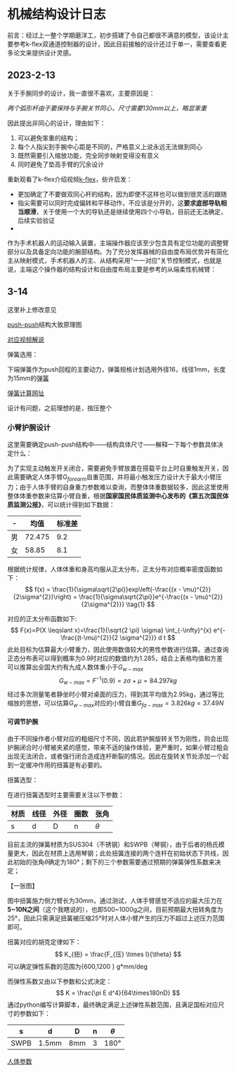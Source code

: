 # 机械结构设计日志

前言：经过上一整个学期磨洋工，初步搭建了令自己都很不满意的模型，该设计主要参考k-flex双通道控制器的设计，因此目前接触的设计还过于单一，需要查看更多论文来提供设计灵感。



## 2023-2-13

关于手腕同步的设计，我一直很不喜欢，主要原因是：

*两个弧形杆由于要保持与手腕关节同心，尺寸需要130mm以上，略显笨重*

因此提出非同心的设计，理由如下：

1. 可以避免笨重的结构；
2. 每个人指尖到手腕中心距是不同的，严格意义上说永远无法做到同心
3. 既然需要引入缩放功能，完全同步映射变得没有意义
4. 同时避免了垫高手臂的冗余设计



重新观看了k-flex介绍视频[k-flex](https://www.youtube.com/watch?v=esVZxDgvB-I)，些许启发：

* 更加确定了不要做双同心杆的结构，因为即使不这样也可以做到很灵活的跟随
* 指尖需要可以同时完成偏转和平移动作，不应该是分开的，这**要求底部导轨相当顺滑**，关于使用一个大的导轨还是继续使用四个小导轨，目前还无法确定，后续实验验证
* 





作为手术机器人的运动输入装置，主端操作器应该至少包含具有定位功能的调整臂部分以及具备定向功能的腕部结构。为了充分发挥器械的自由度布局优势并有简化主从映射模式，手术机器人的主、从结构采用“一一对应”关节控制模式，也就是说，主端这个操作器的结构设计和自由度布局主要是参考的从端柔性机械臂：





## 3-14

这里补上修改意见

[push-push](https://www.zhihu.com/question/22816489)结构大致原理图

[对应视频解说](https://www.bilibili.com/video/BV1Mf4y1r7pr/?spm_id_from=333.337.search-card.all.click&vd_source=281ff56b609b674158950419ca8a19aa) 



弹簧选用：

下端弹簧作为push回程的主要动力，弹簧规格计划选用外径16，线径1mm，长度为15mm的[弹簧](https://detail.tmall.com/item.htm?abbucket=15&id=625896687325&ns=1&spm=a230r.1.14.16.6f06520cOjUmtF&skuId=4604669083628)

[弹簧计算网址](http://www.jxzlw.cn/th/lh.html)

设计有问题，之前理想的是，按压整个



### 小臂护腕设计

这里需要确定push-push结构中——结构具体尺寸——解释一下每个参数具体决定什么：

为了实现主动触发开关闭合，需要避免手臂放置在搭载平台上时自重触发开关，因此需要确定人体手臂$G_{forearm}$自重范围，并将最小触发压力设计大于最大小臂压力；由于人体手臂的自身重力参数难以查询，而整体体重数据较多，因此这里使用整体体重参数来估算小臂自重，根据**国家国民体质监测中心发布的《第五次国民体质监测公报》**，可以统计得到如下数据：

| -    | 均值   | 标准差 |
| ---- | ------ | ------ |
| 男   | 72.475 | 9.2    |
| 女   | 58.85  | 8.1    |

根据统计规律，人体体重和身高均服从正太分布，正太分布对应概率密度函数如下：
$$
f(x) = \frac{1}{\sigma\sqrt{2\pi}}exp\left(-\frac{(x - \mu)^{2}}{2\sigma^{2}}\right) = \frac{1}{\sigma\sqrt{2\pi}}e^{-\frac{(x - \mu)^{2}}{2\sigma^{2}}} \tag{1}
$$


对应的正太分布函数如下:
$$
F(x)=P(X \leqslant x)=\frac{1}{\sqrt{2 \pi} \sigma} \int_{-\infty}^{x} e^{-\frac{(t-\mu)^{2}}{2 \sigma^{2}}} d t
$$
此处目标为估算最大小臂重力，因此使用数值较大的男性参数进行估算。通过查询正态分布表可以得到概率为0.9时对应的数值约为1.285，结合上表格均值和方差可以推算出全国大约有九成人数体重小于$G_{w-max}$
$$
G_{w-max} = F^{-1}(0.9) = z\sigma + \mu = 84.297kg
$$
经过多次测量笔者静坐时小臂对桌面的压力，得到其平均值为2.95kg，通过等比缩放的思想，可以估算$G_{w-max}$对应的小臂自重$G_{fa-max} = 3.826kg = 37.49N$



#### 可调节护腕

由于不同操作者小臂对应的粗细尺寸不同，因此若护腕旋转关节为刚性，则会出现护腕闭合时小臂被夹紧的感觉，带来不适的操作体验，更严重时，如果小臂过粗会出现无法闭合，或者强行闭合造成连杆断裂的情况。因此在旋转关节处添加一个起到一定缓冲作用的扭簧是有必要的。

扭簧选型：

在进行扭簧选型时主要需要关注以下参数：

| 材质 | 线径 | 外径 | 圈数 | 张角     |
| ---- | ---- | ---- | ---- | -------- |
| s    | d    | D    | n    | $\theta$ |

目前主流的弹簧材质为SUS304（不锈钢）和SWPB（琴钢），由于后者的杨氏模量更大，因此在材质上选用琴钢；此处扭簧连接的两个连杆在初始状态下共线，因此初始的张角$\theta$确定为180°；剩下的三个参数需要通过预期的弹簧弹性系数来决定；

【一张图】

图中扭簧施力侧力臂长为30mm，通过测试，人体手臂感觉不适应的最大压力在**5~10N之间**（这个我瞎说的），也即500~1000g之间，目前预期最大扭转角度为25°，因此只需满足扭簧被压缩25°时对人体小臂产生的压力不超过上述压力范围即可。

扭簧对应的胡克定律如下：
$$
K_{扭} = \frac{F_{压} \times l}{\theta}
$$
可以确定弹性系数的范围为{600,1200 }  g*mm/deg

而弹性系数又由以下参数和公式决定：
$$
K = \frac{\pi E d^4}{64\times180nD}
$$
通过python编写计算脚本，最终确定满足上述弹性系数范围，且满足国标对应尺寸的参数如下：

|  s   |   d   |  D   |  n   | $\theta$ |
| :--: | :---: | :--: | :--: | :------: |
| SWPB | 1.5mm | 8mm  |  3   |   180°   |





[人体参数](http://personal.cityu.edu.hk/meachan/Online%20Anthropometry/Chapter2/Ch2-28.htm)



